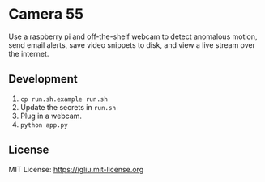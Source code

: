 Camera 55
==

Use a raspberry pi and off-the-shelf webcam to detect anomalous motion, send email alerts, save video snippets to disk, and view a live stream over the internet.

## Development

1. `cp run.sh.example run.sh`
2. Update the secrets in `run.sh`
3. Plug in a webcam.
4. `python app.py`

## License
MIT License: https://igliu.mit-license.org
